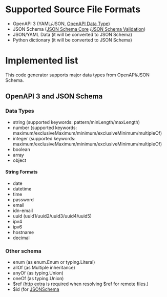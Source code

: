 # Supported Source File Formats
- OpenAPI 3 (YAML/JSON, [OpenAPI Data Type](https://github.com/OAI/OpenAPI-Specification/blob/master/versions/3.0.2.md#data-types))
- JSON Schema ([JSON Schema Core](http://json-schema.org/draft/2019-09/json-schema-validation.html) /[JSON Schema Validation](http://json-schema.org/draft/2019-09/json-schema-validation.html))
- JSON/YAML Data (it will be converted to JSON Schema)
- Python dictionary (it will be converted to JSON Schema)

# Implemented list

This code generator supports major data types from OpenAPI/JSON Schema. 

## OpenAPI 3 and JSON Schema
### Data Types
- string (supported keywords: pattern/minLength/maxLength)
- number (supported keywords: maximum/exclusiveMaximum/minimum/exclusiveMinimum/multipleOf)
- integer (supported keywords: maximum/exclusiveMaximum/minimum/exclusiveMinimum/multipleOf)
- boolean
- array
- object

#### String Formats 
- date
- datetime
- time
- password
- email
- idn-email
- uuid (uuid1/uuid2/uuid3/uuid4/uuid5)
- ipv4
- ipv6
- hostname
- decimal

### Other schema
- enum (as enum.Enum or typing.Literal)
- allOf (as Multiple inheritance)
- anyOf (as typing.Union)
- oneOf (as typing.Union)
- $ref ([http extra](../#http-extra-option) is required when resolving $ref for remote files.)
- $id (for [JSONSchema](https://json-schema.org/understanding-json-schema/structuring.html#id)
